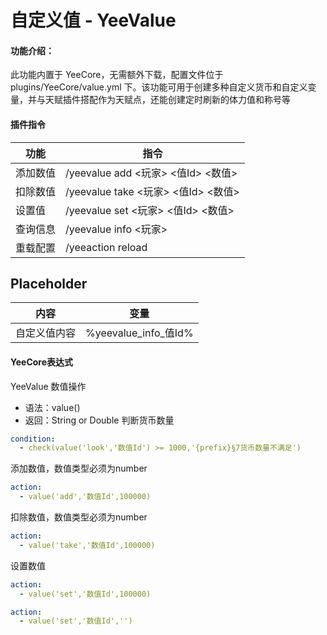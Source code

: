 # 自定义值 - YeeValue

#### 功能介绍：

此功能内置于 YeeCore，无需额外下载，配置文件位于 plugins/YeeCore/value.yml
下。该功能可用于创建多种自定义货币和自定义变量，并与天赋插件搭配作为天赋点，还能创建定时刷新的体力值和称号等

#### 插件指令

| 功能   | 指令                             |
|------|--------------------------------|
| 添加数值 | /yeevalue add <玩家> <值Id> <数值>  |
| 扣除数值 | /yeevalue take <玩家> <值Id> <数值> |
| 设置值  | /yeevalue set <玩家> <值Id> <数值>  |
| 查询信息 | /yeevalue info <玩家>            |
| 重载配置 | /yeeaction reload              |

## Placeholder

| 内容     | 变量                  |
|--------|---------------------|
| 自定义值内容 | %yeevalue_info_值Id% |

#### YeeCore表达式

YeeValue 数值操作

- 语法：value()
- 返回：String or Double
  判断货币数量

```yaml
condition:
  - check(value('look','数值Id') >= 1000,'{prefix}§7货币数量不满足')
```

添加数值，数值类型必须为number

```yaml
action:
  - value('add','数值Id',100000)
```

扣除数值，数值类型必须为number

```yaml
action:
  - value('take','数值Id',100000)
```

设置数值

```yaml
action:
  - value('set','数值Id',100000)
```

```yaml
action:
  - value('set','数值Id','')
```
